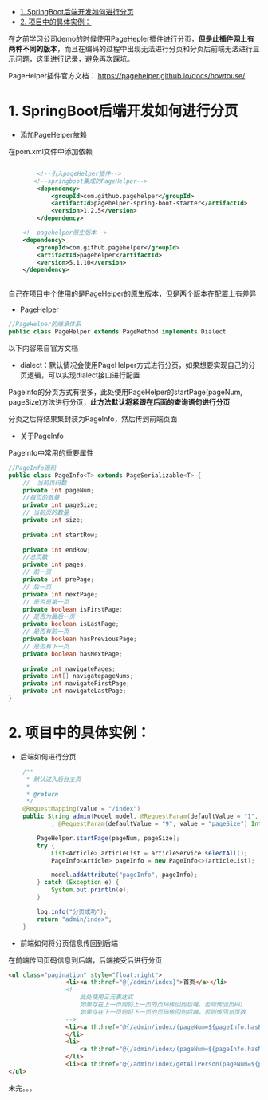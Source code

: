 <!-- TOC -->

- [1. SpringBoot后端开发如何进行分页](#1-springboot%e5%90%8e%e7%ab%af%e5%bc%80%e5%8f%91%e5%a6%82%e4%bd%95%e8%bf%9b%e8%a1%8c%e5%88%86%e9%a1%b5)
- [2. 项目中的具体实例：](#2-%e9%a1%b9%e7%9b%ae%e4%b8%ad%e7%9a%84%e5%85%b7%e4%bd%93%e5%ae%9e%e4%be%8b)

<!-- /TOC -->
在之前学习公司demo的时候使用PageHepler插件进行分页，**但是此插件网上有两种不同的版本**，而且在编码的过程中出现无法进行分页和分页后前端无法进行显示问题，这里进行记录，避免再次踩坑。


PageHelper插件官方文档： https://pagehelper.github.io/docs/howtouse/


# 1. SpringBoot后端开发如何进行分页

* 添加PageHelper依赖

在pom.xml文件中添加依赖
```xml

        <!--引入pageHelper插件-->
       <!--springboot集成的PageHelper-->
        <dependency>
            <groupId>com.github.pagehelper</groupId>
            <artifactId>pagehelper-spring-boot-starter</artifactId>
            <version>1.2.5</version>
        </dependency>

    <!--pagehelper原生版本-->
    <dependency>
        <groupId>com.github.pagehelper</groupId>
        <artifactId>pagehelper</artifactId>
        <version>5.1.10</version>
    </dependency>
        
```
自己在项目中个使用的是PageHelper的原生版本，但是两个版本在配置上有差异


* PageHelper

```java
//PageHelper的继承体系
public class PageHelper extends PageMethod implements Dialect 
```

以下内容来自官方文档

* dialect：默认情况会使用PageHelper方式进行分页，如果想要实现自己的分页逻辑，可以实现dialect接口进行配置



PageInfo的分页方式有很多，此处使用PageHelper的startPage(pageNum, pageSize)方法进行分页，**此方法默认将紧跟在后面的查询语句进行分页**

分页之后将结果集封装为PageInfo，然后传到前端页面

* 关于PageInfo

PageInfo中常用的重要属性
```java
//PageInfo源码
public class PageInfo<T> extends PageSerializable<T> {
    //  当前页码数
    private int pageNum;
    //每页的数量
    private int pageSize;
    // 当前页的数量
    private int size;
    
    private int startRow;
    
    private int endRow;
    //总页数
    private int pages;
    // 前一页
    private int prePage;
    // 后一页
    private int nextPage;
    // 是否是第一页
    private boolean isFirstPage;
    // 是否为最后一页
    private boolean isLastPage;
    // 是否有前一页
    private boolean hasPreviousPage;
    // 是否有下一页
    private boolean hasNextPage;
    
    private int navigatePages;
    private int[] navigatepageNums;
    private int navigateFirstPage;
    private int navigateLastPage;
}
```


# 2. 项目中的具体实例：

* 后端如何进行分页
```java
    /**
     * 默认进入后台主页
     *
     * @return
     */
    @RequestMapping(value = "/index")
    public String admin(Model model, @RequestParam(defaultValue = "1", value = "pageNum") Integer pageNum
            , @RequestParam(defaultValue = "9", value = "pageSize") Integer pageSize) {

        PageHelper.startPage(pageNum, pageSize);
        try {
            List<Article> articleList = articleService.selectAll();
            PageInfo<Article> pageInfo = new PageInfo<>(articleList);

            model.addAttribute("pageInfo", pageInfo);
        } catch (Exception e) {
            System.out.println(e);
        }

        log.info("分页成功");
        return "admin/index";
    }

```

* 前端如何将分页信息传回到后端
  
在前端传回页码信息到后端，后端接受后进行分页
```html
<ul class="pagination" style="float:right">
                <li><a th:href="@{/admin/index}">首页</a></li>
                <!--
                    此处使用三元表达式
                    如果存在上一页则将上一页的页码传回到后端，否则传回页码1
                    如果存在下一页则将下一页的页码传回到后端，否则传回总页数
                -->
                <li><a th:href="@{/admin/index/(pageNum=${pageInfo.hasPreviousPage}?${pageInfo.prePage}:1)}">上一页</a>
                </li>
                <li>
                    <a th:href="@{/admin/index/(pageNum=${pageInfo.hasNextPage}?${pageInfo.nextPage}:${pageInfo.pages})}">下一页</a>
                </li>
                <li><a th:href="@{/admin/index/getAllPerson(pageNum=${pageInfo.pages})}">尾页</a></li>
</ul>      
```



未完。。。